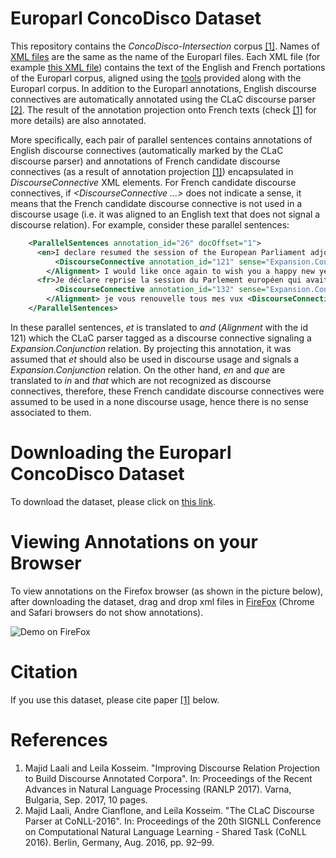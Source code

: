 # Europarl ConcoDisco Dataset

This repository contains the *ConcoDisco-Intersection* corpus [\[1\]](#references). Names of [XML files](https://github.com/mjlaali/Europarl-ConcoDisco/tree/master/xml-files) are the same as the name of the Europarl files. Each XML file (for example [this XML file](https://github.com/mjlaali/Europarl-ConcoDisco/blob/master/xml-files/ep-00-01-17.xml)) contains the text of the English and French portations of the Europarl corpus, aligned using the [tools](http://www.statmt.org/europarl/v7/tools.tgz) provided along with the Europarl corpus. In addition to the Europarl annotations, English discourse connectives are automatically annotated using the CLaC discourse parser [\[2\]](#references). The result of the annotation projection onto French texts (check [\[1\]](#references) for more details) are also annotated.

More specifically, each pair of parallel sentences contains annotations of English discourse connectives (automatically marked by the CLaC discourse parser) and annotations of French candidate discourse connectives (as a result of annotation projection [\[1\]](#references)) encapsulated in *DiscourseConnective* XML elements. For French candidate discourse connectives, if *<DiscourseConnective ...>* does not indicate a sense, it means that the French candidate discourse connective is not used in a discourse usage (i.e. it was aligned to an English text that does not signal a discourse relation). For example, consider these parallel sentences:

```xml
    <ParallelSentences annotation_id="26" docOffset="1">
      <en>I declare resumed the session of the European Parliament adjourned on Friday 17 December 1999, <Alignment alignment="132" annotation_id="121">
          <DiscourseConnective annotation_id="121" sense="Expansion.Conjunction">and</DiscourseConnective>
        </Alignment> I would like once again to wish you a happy new year in the hope that you enjoyed a pleasant festive period.</en>
      <fr>Je déclare reprise la session du Parlement européen qui avait été interrompue le vendredi 17 décembre dernier <Alignment alignment="121" annotation_id="132">
          <DiscourseConnective annotation_id="132" sense="Expansion.Conjunction">et</DiscourseConnective>
        </Alignment> je vous renouvelle tous mes vux <DiscourseConnective annotation_id="167">en</DiscourseConnective> espérant <DiscourseConnective annotation_id="179">que</DiscourseConnective> vous avez passé de bonnes vacances.</fr>
    </ParallelSentences>
```

In these parallel sentences, *et* is translated to *and* (*Alignment* with the id 121) which the CLaC parser tagged as a discourse connective signaling a *Expansion.Conjunction* relation. By projecting this annotation, it was assumed that *et* should also be used in discourse usage and signals a *Expansion.Conjunction* relation. On the other hand, *en* and *que* are translated to *in* and *that* which are not recognized as discourse connectives, therefore, these French candidate discourse connectives were assumed to be used in a none discourse usage, hence there is no sense associated to them. 

# Downloading the Europarl ConcoDisco Dataset

To download the dataset, please click on [this link](https://github.com/mjlaali/Europarl-ConcoDisco/archive/master.zip).

# Viewing Annotations on your Browser

To view annotations on the Firefox browser (as shown in the picture below), after downloading the dataset, drag and drop xml files in [FireFox](https://www.mozilla.org/en-US/firefox/new/) (Chrome and Safari browsers do not show annotations).

![Demo on FireFox](https://github.com/mjlaali/Europarl-ConcoDisco/raw/master/browser-view.png)

# Citation
If you use this dataset, please cite paper [\[1\]](#references) below.

# References

1. Majid Laali and Leila Kosseim. "Improving Discourse Relation Projection to Build Discourse Annotated Corpora". In: Proceedings of the Recent Advances in Natural Language Processing (RANLP 2017). Varna, Bulgaria, Sep. 2017, 10 pages.
2. Majid Laali, Andre Cianflone, and Leila Kosseim. "The CLaC Discourse Parser at CoNLL-2016". In: Proceedings of the 20th SIGNLL Conference on Computational Natural Language Learning - Shared Task (CoNLL 2016). Berlin, Germany, Aug. 2016, pp. 92–99.
